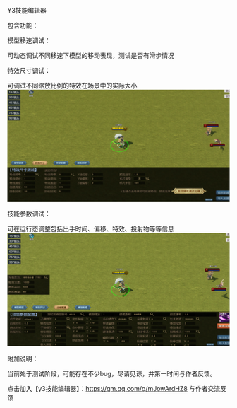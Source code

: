 Y3技能编辑器

包含功能：

模型移速调试：

可动态调试不同移速下模型的移动表现，测试是否有滑步情况

特效尺寸调试：

可调试不同缩放比例的特效在场景中的实际大小
![界面示意](https://github.com/HoneysMonkey/y3-tools/blob/main/%E7%89%B9%E6%95%88%E5%B0%BA%E5%AF%B8%E6%B5%8B%E8%AF%95.png)

技能参数调试：

可在运行态调整包括出手时间、偏移、特效、投射物等等信息
![界面示意](https://github.com/HoneysMonkey/y3-tools/blob/main/%E6%8A%80%E8%83%BD%E5%8F%82%E6%95%B0%E9%85%8D%E7%BD%AE.png)

附加说明：

当前处于测试阶段，可能存在不少bug，尽请见谅，并第一时间与作者反馈。

  点击加入【y3技能编辑器】：https://qm.qq.com/q/mJowArdHZ8    与作者交流反馈  
